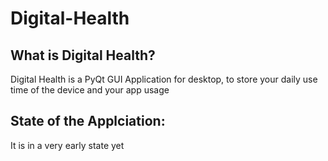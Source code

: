# Digital-Health

## What is Digital Health?
Digital Health is a PyQt GUI Application for desktop, to store your daily use time of the device and 
your app usage


## State of the Applciation:
It is in a very early state yet

